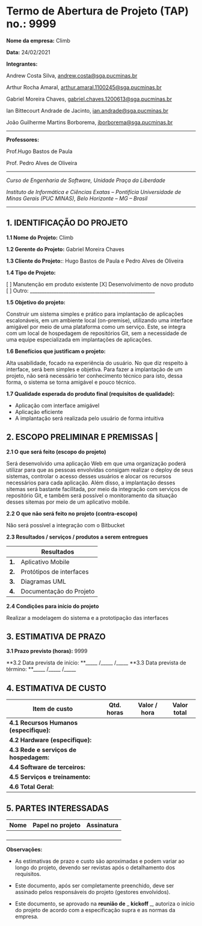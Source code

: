 # Termo de Abertura de Projeto (TAP) no.: 9999

**Nome da empresa:** Climb

**Data:** 24/02/2021

**Integrantes:**

Andrew Costa Silva, andrew.costa@sga.pucminas.br

Arthur Rocha Amaral, arthur.amaral.1100245@sga.pucminas.br

Gabriel Moreira Chaves, gabriel.chaves.1200613@sga.pucminas.br

Ian Bittecourt Andrade de Jacinto, ian.andrade@sga.pucminas.br

João Guilherme Martins Borborema, jborborema@sga.pucminas.br

---

**Professores:**

Prof.Hugo Bastos de Paula

Prof. Pedro Alves de Oliveira

---

_Curso de Engenharia de Software, Unidade Praça da Liberdade_

_Instituto de Informática e Ciências Exatas – Pontifícia Universidade de Minas Gerais (PUC MINAS), Belo Horizonte – MG – Brasil_

---

## 1. IDENTIFICAÇÃO DO PROJETO

**1.1 Nome do Projeto:** Climb

**1.2 Gerente do Projeto:** Gabriel Moreira Chaves

**1.3 Cliente do Projeto:**: Hugo Bastos de Paula e Pedro Alves de Oliveira

**1.4 Tipo de Projeto:**

[ ] Manutenção em produto existente
[X] Desenvolvimento de novo produto
[ ] Outro: \_\_\_\_\_\_\_\_\_\_\_\_\_\_\_\_\_\_\_\_\_\_\_\_\_\_\_\_\_\_\_\_\_\_\_\_\_\_\_\_\_\_\_\_\_\_\_\_\_\_\_\_

**1.5 Objetivo do projeto:**

Construir um sistema simples e prático para implantação de aplicações escalonáveis, em um ambiente local (on-premise), utilizando uma interface amigável por meio de uma plataforma como um serviço. Este, se integra com um local de hospedagem de repositórios Git, sem a necessidade de uma equipe especializada em implantações de aplicações.

**1.6 Benefícios que justificam o projeto:** 

Alta usabilidade, focado na experiência do usuário. No que diz respeito à interface, será bem simples e objetiva. Para fazer a implantação de um projeto, não será necessário ter conhecimento técnico para isto, dessa forma, o sistema se torna amigável e pouco técnico.  

**1.7 Qualidade esperada do produto final (requisitos de qualidade):**

- Aplicação com interface amigável
- Aplicação eficiente
- A implantação será realizada pelo usuário de forma intuitiva

## **2. ESCOPO PRELIMINAR E PREMISSAS** |

**2.1 O que será feito (escopo do projeto)**

Será desenvolvido uma aplicação Web em que uma organização poderá utilizar para que as pessoas envolvidas consigam realizar o deploy de seus sistemas, controlar o acesso desses usuários e alocar os recursos necessários para cada aplicação. Além disso, a implantação desses sitemas será bastante facilitada, por meio da integração com serviços de repositório Git, e também será possível o monitoramento da situação desses sitemas por meio de um aplicativo mobile.

**2.2 O que não será feito no projeto (contra-escopo)**

Não será possível a integração com o Bitbucket

**2.3 Resultados / serviços / produtos a serem entregues**

| | Resultados |
| --- | --- |
| **1.** | Aplicativo Mobile|
| **2.** | Protótipos de interfaces |
| **3.** | Diagramas UML |
| **4.** | Documentação do Projeto |

**2.4 Condições para início do projeto**

Realizar a modelagem do sistema e a prototipação das interfaces


## 3. ESTIMATIVA DE PRAZO


**3.1 Prazo previsto (horas):** 9999

**3.2 Data prevista de início:  **\_\_\_\_\_ /\_\_\_\_\_ /\_\_\_\_\_ 
**3.3 Data prevista de término: **\_\_\_\_\_ /\_\_\_\_\_ /\_\_\_\_\_ 

## 4. ESTIMATIVA DE CUSTO

| Item de custo | Qtd. horas | Valor / hora  | Valor total |
| --- | --- | --- | --- |
| **4.1 Recursos Humanos** **(especifique):** |  |  |  |
| **4.2 Hardware (especifique):** |  |  |  |
| **4.3 Rede e serviços de hospedagem:** |  |  |  |
| **4.4 Software de terceiros:** |  |  |  |
| **4.5 Serviços e treinamento:** |  |  |  |
| **4.6 Total Geral:** |  |  |  |

## 5. PARTES INTERESSADAS

| Nome | Papel no projeto | Assinatura |
| --- | --- | --- |
|     |     |     |
|     |     |     |
|     |     |     |
|     |     |     |

**Observações:**

- As estimativas de prazo e custo são aproximadas e podem variar ao longo do projeto, devendo ser revistas após o detalhamento dos requisitos.

- Este documento, após ser completamente preenchido, deve ser assinado pelos responsáveis do projeto (gestores envolvidos).

- Este documento, se aprovado na **reunião de** _ **kickoff** _, autoriza o início do projeto de acordo com a especificação supra e as normas da empresa.

